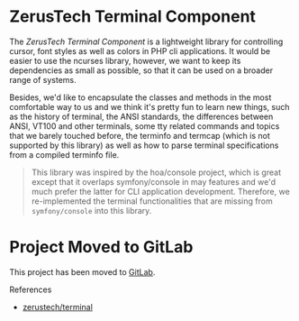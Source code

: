 # ZerusTech Terminal Component
The *ZerusTech Terminal Component* is a lightweight library for controlling
cursor, font styles as well as colors in PHP cli applications. It would be
easier to use the ncurses library, however, we want to keep its
dependencies as small as possible, so that it can be used on a broader range of
systems. 

Besides, we'd like to encapsulate the classes and methods in the most
comfortable way to us and we think it's pretty fun to learn new things, such as
the history of terminal, the ANSI standards, the differences between ANSI, VT100
and other terminals, some tty related commands and topics that we barely touched
before, the terminfo and termcap (which is not supported by this library) as
well as how to parse terminal specifications from a compiled terminfo file.

> This library was inspired by the hoa/console project, which is great
except that it overlaps symfony/console in may features and we'd much
prefer the latter for CLI application development. Therefore, we re-implemented
the terminal functionalities that are missing from ``symfony/console`` into this
library.

# Project Moved to GitLab
This project has been moved to [GitLab][1].

References
* [zerustech/terminal][1]

[1]: https://gitlab.com/zerustech/terminal "zerustech/terminal"
